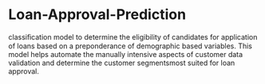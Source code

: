 # Loan-Approval-Prediction
 classiﬁcation model to determine the eligibility of candidates for application of loans based on a preponderance of demographic based variables. This model helps automate the manually intensive aspects of customer data validation and determine the customer segmentsmost suited for loan approval.
